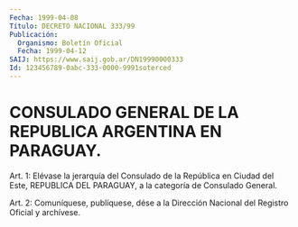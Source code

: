 ```yaml
---
Fecha: 1999-04-08
Título: DECRETO NACIONAL 333/99
Publicación:
  Organismo: Boletín Oficial
  Fecha: 1999-04-12
SAIJ: https://www.saij.gob.ar/DN19990000333
Id: 123456789-0abc-333-0000-9991soterced
---
```

# CONSULADO GENERAL DE LA REPUBLICA ARGENTINA EN PARAGUAY.

<a id="1"></a>
Art. 1: Elévase  la jerarquía del Consulado de la República en Ciudad  del  Este,  REPUBLICA  DEL  PARAGUAY,  a  la  categoría  de Consulado General.

<a id="2"></a>
Art. 2: Comuníquese,  publíquese, dése a la Dirección Nacional del Registro Oficial y archívese.